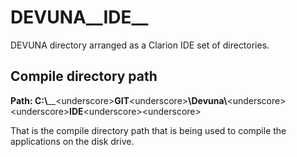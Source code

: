 # DEVUNA__IDE__
DEVUNA directory arranged as a Clarion IDE set of directories.

## Compile directory path

**Path: C:\\**__&lt;underscore&gt;**GIT**&lt;underscore&gt;**\\Devuna\\**&lt;underscore&gt;&lt;underscore&gt;**IDE**&lt;underscore&gt;&lt;underscore&gt;

That is the compile directory path that is being used to compile the applications on the disk drive.
